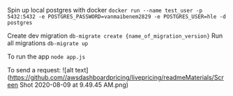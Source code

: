 Spin up local postgres with docker
`docker run --name test_user -p 5432:5432 -e POSTGRES_PASSWORD=vanmaibenem2829 -e POSTGRES_USER=hle -d postgres`

Create dev migration
`db-migrate create {name_of_migration_version}`
Run all migrations
`db-migrate up`

To run the app
`node app.js`

To send a request: 
![alt text](https://github.com//awsdashboardpricing/livepricing/readmeMaterials/Screen Shot 2020-08-09 at 9.49.45 AM.png)

